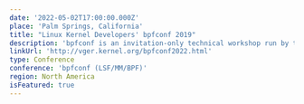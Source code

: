 ```yaml
---
date: '2022-05-02T17:00:00.000Z'
place: 'Palm Springs, California'
title: "Linux Kernel Developers' bpfconf 2019"
description: 'bpfconf is an invitation-only technical workshop run by the Linux community in order to bring BPF core developers together, to discuss new ideas and to work out improvements to the BPF subsystem that will make their way into future mainline kernels and into the LLVM BPF backend.'
linkUrl: 'http://vger.kernel.org/bpfconf2022.html'
type: Conference
conference: 'bpfconf (LSF/MM/BPF)'
region: North America
isFeatured: true
---
```

